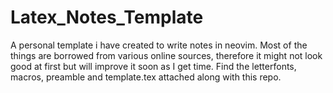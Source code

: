 # Latex_Notes_Template
A personal template i have created to write notes in neovim. Most of the things are borrowed from various online sources, therefore it might not look good at first but will improve it soon as I get time. 
Find the letterfonts, macros, preamble and template.tex attached along with this repo.
